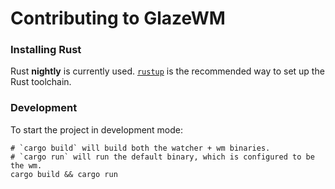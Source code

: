 # Contributing to GlazeWM

### Installing Rust

Rust **nightly** is currently used. [`rustup`](https://rustup.rs/) is the recommended way to set up the Rust toolchain.

### Development

To start the project in development mode:

```shell
# `cargo build` will build both the watcher + wm binaries.
# `cargo run` will run the default binary, which is configured to be the wm.
cargo build && cargo run
```
